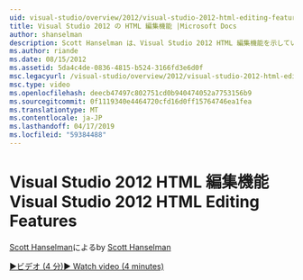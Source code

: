 ```yaml
---
uid: visual-studio/overview/2012/visual-studio-2012-html-editing-features
title: Visual Studio 2012 の HTML 編集機能 |Microsoft Docs
author: shanselman
description: Scott Hanselman は、Visual Studio 2012 HTML 編集機能を示しています。
ms.author: riande
ms.date: 08/15/2012
ms.assetid: 5da4c4de-0836-4815-b524-3166fd3e6d0f
msc.legacyurl: /visual-studio/overview/2012/visual-studio-2012-html-editing-features
msc.type: video
ms.openlocfilehash: deecb47497c802751cd0b940474052a7753156b9
ms.sourcegitcommit: 0f1119340e4464720cfd16d0ff15764746ea1fea
ms.translationtype: MT
ms.contentlocale: ja-JP
ms.lasthandoff: 04/17/2019
ms.locfileid: "59384488"
---
```

# <a name="visual-studio-2012-html-editing-features"></a><span data-ttu-id="8e804-103">Visual Studio 2012 HTML 編集機能</span><span class="sxs-lookup"><span data-stu-id="8e804-103">Visual Studio 2012 HTML Editing Features</span></span>

<span data-ttu-id="8e804-104">[Scott Hanselman](https://github.com/shanselman)による</span><span class="sxs-lookup"><span data-stu-id="8e804-104">by [Scott Hanselman](https://github.com/shanselman)</span></span>

[<span data-ttu-id="8e804-105">&#9654;ビデオ (4 分)</span><span class="sxs-lookup"><span data-stu-id="8e804-105">&#9654; Watch video (4 minutes)</span></span>](https://channel9.msdn.com/Blogs/ASP-NET-Site-Videos/visual-studio-2012-html-editing-features)
